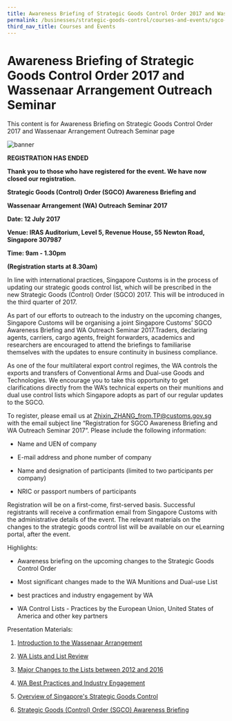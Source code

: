 ```yaml
---
title: Awareness Briefing of Strategic Goods Control Order 2017 and Wassenaar Arrangement Outreach Seminar
permalink: /businesses/strategic-goods-control/courses-and-events/sgco-awareness-briefing-and-wa-outreach-seminar
third_nav_title: Courses and Events
---
```


# Awareness Briefing of Strategic Goods Control Order 2017 and Wassenaar Arrangement Outreach Seminar

This content is for Awareness Briefing on Strategic Goods Control Order 2017 and Wassenaar Arrangement Outreach Seminar page

![banner](/images/Wassenaar-Arrangement-Outreach-Seminar-Banner.png)

**REGISTRATION HAS ENDED**

**Thank you to those who have registered for the event. We have now closed our registration.**

**Strategic Goods (Control) Order (SGCO) Awareness Briefing and**

**Wassenaar Arrangement (WA) Outreach Seminar 2017**

**Date: 12 July 2017**

**Venue: IRAS Auditorium, Level 5, Revenue House, 55 Newton Road, Singapore 307987**

**Time: 9am - 1.30pm**

**(Registration starts at 8.30am)**

In line with international practices, Singapore Customs is in the process of updating our strategic goods control list, which will be prescribed in the new Strategic Goods (Control) Order (SGCO) 2017. This will be introduced in the third quarter of 2017.

As part of our efforts to outreach to the industry on the upcoming changes, Singapore Customs will be organising a joint Singapore Customs’ SGCO Awareness Briefing and WA Outreach Seminar 2017.Traders, declaring agents, carriers, cargo agents, freight forwarders, academics and researchers are encouraged to attend the briefings to familiarise themselves with the updates to ensure continuity in business compliance.

As one of the four multilateral export control regimes, the WA controls the exports and transfers of Conventional Arms and Dual-use Goods and Technologies. We encourage you to take this opportunity to get clarifications directly from the WA’s technical experts on their munitions and dual use control lists which Singapore adopts as part of our regular updates to the SGCO.

To register, please email us at [Zhixin_ZHANG_from.TP@customs.gov.sg](mailto:Zhixin_ZHANG_from.TP@customs.gov.sg) with the email subject line “Registration for SGCO Awareness Briefing and WA Outreach Seminar 2017”. Please include the following information:

-   Name and UEN of company
    
-   E-mail address and phone number of company
    
-   Name and designation of participants (limited to two participants per company)
    
-   NRIC or passport numbers of participants
    

Registration will be on a  first-come, first-served basis. Successful registrants will receive a confirmation email from Singapore Customs with the administrative details of the event. The relevant materials on the changes to the strategic goods control list will be available on our eLearning portal, after the event.

Highlights:

-   Awareness briefing on the upcoming changes to the Strategic Goods Control Order
    
-   Most significant changes made to the WA Munitions and Dual-use List
    
-   best practices and industry engagement by WA
    
-   WA Control Lists - Practices by the European Union, United States of America and other key partners
    

Presentation Materials:

1.  [Introduction to the Wassenaar Arrangement](/files/businesses/2-Singapore-Introduction-to-the-WA.pptx)

2.  [WA Lists and List Review](/files/businesses/3-introduction-to-the-wa-lists--eg-chair.ppt)

3.  [Major Changes to the Lists between 2012 and 2016](/files/businesses/4-changes-made-to-the-lists-20122016.ppt)

4.  [WA Best Practices and Industry Engagement](/files/businesses/singapore-2017--hos--wa-best-practices-and-industry-engagement-updated--6-july-950am.pptx)

5.  [Overview of Singapore's Strategic Goods Control](/files/businesses/5-overview-of-singapores-strategic-goods-controlfinal.pdf)

6.  [Strategic Goods (Control) Order (SGCO) Awareness Briefing](/files/businesses/sgco-2017-awareness-briefing-12-jul-2017.pdf)
